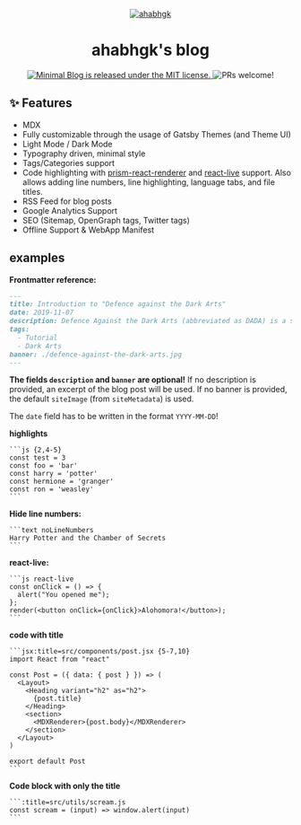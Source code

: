 <p align="center">
  <a href="https://ahabhgk.github.io">
    <img alt="ahabhgk" src="https://avatars0.githubusercontent.com/u/42857895?s=460&v=4" />
  </a>
</p>
<h1 align="center">
  ahabhgk's blog
</h1>

<p align="center">
  <a href="https://github.com/LekoArts/gatsby-starter-minimal-blog/blob/master/LICENSE">
    <img src="https://img.shields.io/badge/license-MIT-blue.svg" alt="Minimal Blog is released under the MIT license." />
  </a>
  <img src="https://img.shields.io/badge/PRs-welcome-brightgreen.svg" alt="PRs welcome!" />
</p>

## ✨ Features

- MDX
- Fully customizable through the usage of Gatsby Themes (and Theme UI)
- Light Mode / Dark Mode
- Typography driven, minimal style
- Tags/Categories support
- Code highlighting with [prism-react-renderer](https://github.com/FormidableLabs/prism-react-renderer) and [react-live](https://github.com/FormidableLabs/react-live) support. Also allows adding line numbers, line highlighting, language tabs, and file titles.
- RSS Feed for blog posts
- Google Analytics Support
- SEO (Sitemap, OpenGraph tags, Twitter tags)
- Offline Support & WebApp Manifest

## examples

**Frontmatter reference:**

```md
---
title: Introduction to "Defence against the Dark Arts"
date: 2019-11-07
description: Defence Against the Dark Arts (abbreviated as DADA) is a subject taught at Hogwarts School of Witchcraft and Wizardry and Ilvermorny School of Witchcraft and Wizardry.
tags:
  - Tutorial
  - Dark Arts
banner: ./defence-against-the-dark-arts.jpg
---
```

**The fields `description` and `banner` are optional!** If no description is provided, an excerpt of the blog post will be used. If no banner is provided, the default `siteImage` (from `siteMetadata`) is used.

The `date` field has to be written in the format `YYYY-MM-DD`!

**highlights**

````
```js {2,4-5}
const test = 3
const foo = 'bar'
const harry = 'potter'
const hermione = 'granger'
const ron = 'weasley'
```
````

**Hide line numbers:**

````
```text noLineNumbers
Harry Potter and the Chamber of Secrets
```
````

**react-live:**

````
```js react-live
const onClick = () => {
  alert("You opened me");
};
render(<button onClick={onClick}>Alohomora!</button>);
```
````

**code with title**

````
```jsx:title=src/components/post.jsx {5-7,10}
import React from "react"

const Post = ({ data: { post } }) => (
  <Layout>
    <Heading variant="h2" as="h2">
      {post.title}
    </Heading>
    <section>
      <MDXRenderer>{post.body}</MDXRenderer>
    </section>
  </Layout>
)

export default Post
```
````

**Code block with only the title**

````
```:title=src/utils/scream.js
const scream = (input) => window.alert(input)
```
````
